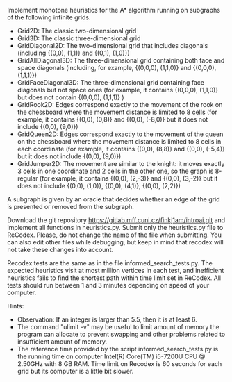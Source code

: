 Implement monotone heuristics for the A* algorithm running on subgraphs of the following infinite grids.

* Grid2D: The classic two-dimensional grid
* Grid3D: The classic three-dimensional grid
* GridDiagonal2D: The two-dimensional grid that includes diagonals (including {(0,0), (1,1)} and {(0,1), (1,0)})
* GridAllDiagonal3D: The three-dimensional grid containing both face and space diagonals (including, for example, {(0,0,0), (1,1,0)} and {(0,0,0), (1,1,1)})
* GridFaceDiagonal3D: The three-dimensional grid containing face diagonals but not space ones (for example, it contains {(0,0,0), (1,1,0)} but does not contain {(0,0,0), (1,1,1)} )
* GridRook2D: Edges correspond exactly to the movement of the rook on the chessboard where the movement distance is limited to 8 cells (for example, it contains {(0,0), (0,8)} and {(0,0), (-8,0)} but it does not include {(0,0), (9,0)})
* GridQueen2D: Edges correspond exactly to the movement of the queen on the chessboard where the movement distance is limited to 8 cells in each coordinate (for example, it contains {(0,0), (8,8)} and {(0,0), (-5,4)} but it does not include {(0,0), (9,0)})
* GridJumper2D: The movement are similar to the knight: it moves exactly 3 cells in one coordinate and 2 cells in the other one, so the graph is 8-regular (for example, it contains {(0,0), (2,-3)} and {(0,0), (3,-2)} but it does not include {(0,0), (1,0)}, {(0,0), (4,1)}, {(0,0), (2,2)})

A subgraph is given by an oracle that decides whether an edge of the grid is presented or removed from the subgraph.

Download the git repository https://gitlab.mff.cuni.cz/finkj1am/introai.git and implement all functions in heuristics.py. Submit only the heuristics.py file to ReCodex. Please, do not change the name of the file when submitting. You can also edit other files while debugging, but keep in mind that recodex will not take these changes into account.

Recodex tests are the same as in the file informed_search_tests.py. The expected heuristics visit at most million vertices in each test, and inefficient heuristics fails to find the shortest path within time limit set in ReCodex. All tests should run between 1 and 3 minutes depending on speed of your computer.

Hints:
* Observation: If an integer is larger than 5.5, then it is at least 6.
* The command "ulimit -v" may be useful to limit amount of memory the program can allocate to prevent swapping and other problems related to insufficient amount of memory.
* The reference time provided by the script informed_search_tests.py is the running time on computer Intel(R) Core(TM) i5-7200U CPU @ 2.50GHz with 8 GB RAM. Time limit on Recodex is 60 seconds for each grid but its computer is a little bit slower.
